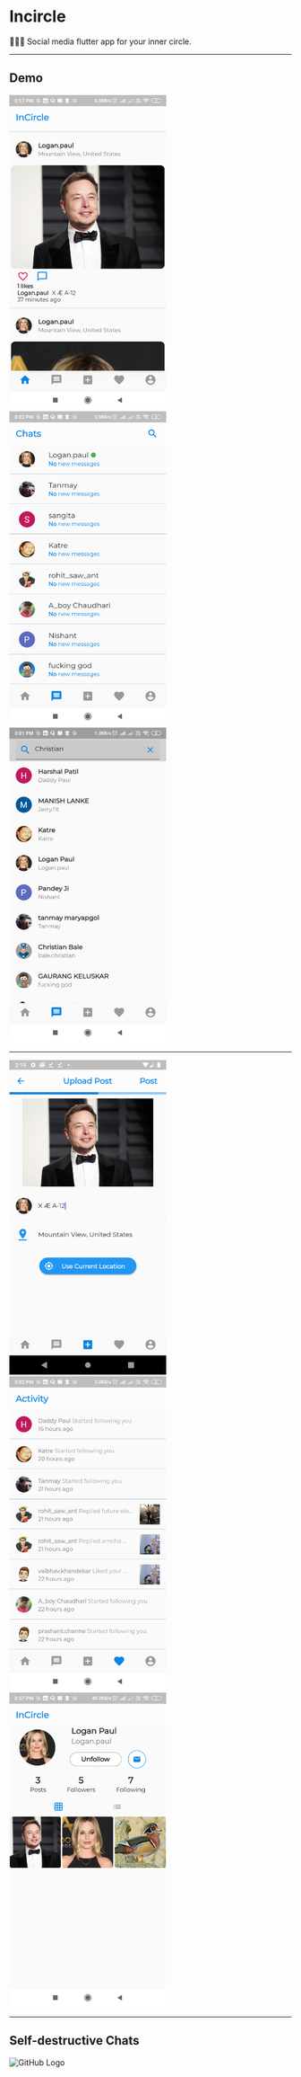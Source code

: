 # Incircle

👩‍👧‍👦 Social media flutter app for your inner circle.

---

## Demo

<p float="left">
  <img src="https://github.com/prashantchanne12/InCircle/blob/master/images/1.png" width="280" />
  &nbsp&nbsp&nbsp&nbsp
  <img src="https://github.com/prashantchanne12/InCircle/blob/master/images/2.png" width="280" />
  &nbsp&nbsp&nbsp&nbsp
  <img src="https://github.com/prashantchanne12/InCircle/blob/master/images/3.png" width="280" />
</p>

***

<p float="left">
  <img src="https://github.com/prashantchanne12/InCircle/blob/master/images/4.png" width="280" />
  &nbsp&nbsp&nbsp&nbsp
  <img src="https://github.com/prashantchanne12/InCircle/blob/master/images/5.png" width="280" />
  &nbsp&nbsp&nbsp&nbsp
  <img src="https://github.com/prashantchanne12/InCircle/blob/master/images/6.png" width="280" />
</p>

***

## Self-destructive Chats

![GitHub Logo](https://github.com/prashantchanne12/InCircle/blob/master/images/chat.gif?raw=true)
